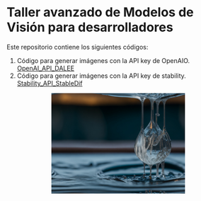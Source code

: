 # Taller avanzado de Modelos de Visión para desarrolladores

Este repositorio contiene los siguientes códigos:

1. Código para generar imágenes con la API key de OpenAIO. [OpenAI_API_DALEE](OpenAI_API_DALEE.ipynb)
2. Código para generar imágenes con la API key de stability. [Stability_API_StableDif]()

<p align="center">
  <img width="60%" src="https://github.com/erikycd/Taller_visionM/blob/main/Drop_water.jpg?raw=true">
</p>
